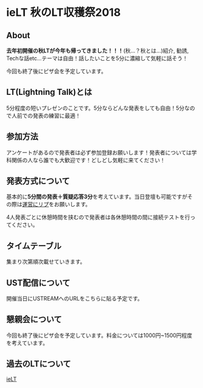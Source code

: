 # ieLT 秋のLT収穫祭2018

## About
**去年初開催の秋LTが今年も帰ってきました！！！**(秋…？秋とは...)紹介, 勧誘, Techな話etc...テーマは自由！話したいことを5分に濃縮して気軽に話そう！

今回も終了後にピザ会を予定しています。

## LT(Lightning Talk)とは
5分程度の短いプレゼンのことです。5分ならどんな発表をしても自由！5分なので人前での発表の練習に最適！

## 参加方法

アンケートがあるので発表者は必ず参加登録お願いします！発表者については学科関係の人なら誰でも大歓迎です！どしどし気軽に来てください！

## 発表方式について
基本的に**5分間の発表＋質疑応答3分**を考えています。当日登壇も可能ですがその際は[運営にリプ](https://twitter.com/mine_tear1210)をお願いします。

4人発表ごとに休憩時間を挟むので発表者は各休憩時間の間に接続テストを行ってください。

## タイムテーブル
集まり次第順次載せていきます。

## UST配信について
開催当日にUSTREAMへのURLをこちらに貼る予定です。

## 懇親会について
今回も終了後にピザ会を予定しています。料金については1000円~1500円程度を考えています。

## 過去のLTについて

[ieLT](https://scrapbox.io/ie-ryukyu/ieLT)